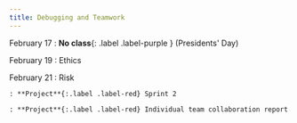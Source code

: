 ```yaml
---
title: Debugging and Teamwork
---
```


February 17
: **No class**{: .label .label-purple } (Presidents' Day)

February 19
: Ethics

February 21
: Risk

    : **Project**{:.label .label-red} Sprint 2

    : **Project**{:.label .label-red} Individual team collaboration report
